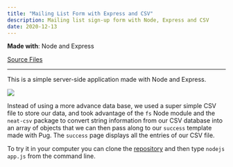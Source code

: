 ```yaml
---
title: "Mailing List Form with Express and CSV"
description: Mailing list sign-up form with Node, Express and CSV
date: 2020-12-13
---
```


**Made with**: <i class="fab fa-node"></i> Node and Express

[Source Files](https://github.com/mariobox/add-to-mailing-list) 

<hr class="art" />

This is a simple server-side application made with Node and Express. 

<img src="/img/csvlist.png">

Instead of using a more advance data base, we used a super simple CSV file to store our data, and took advantage of the `fs` Node module and the `neat-csv` package to convert string information from our CSV database into an array of objects that we can then pass along to our `success` template made with Pug. The `success` page displays all the entries of our CSV file.

To try it in your computer you can clone the [repository](https://github.com/mariobox/add-to-mailing-list) and then type `nodejs app.js` from the command line.